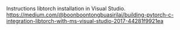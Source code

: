 Instructions libtorch installation in Visual Studio.
https://medium.com/@boonboontongbuasirilai/building-pytorch-c-integration-libtorch-with-ms-visual-studio-2017-44281f9921ea